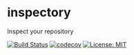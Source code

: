 # inspectory
Inspect your repository

[![Build Status](https://travis-ci.com/LaviniaCioloca/inspectory.svg?token=wZgM2vdBUk6rczwiApsx&branch=master)](https://travis-ci.com/LaviniaCioloca/inspectory)
[![codecov](https://codecov.io/gh/LaviniaCioloca/inspectory/branch/master/graph/badge.svg?token=mB1mfcoCji)](https://codecov.io/gh/LaviniaCioloca/inspectory)
[![License: MIT](https://img.shields.io/badge/License-MIT-yellow.svg)](https://opensource.org/licenses/MIT)


